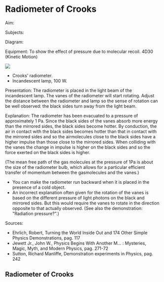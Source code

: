 # Radiometer of Crooks 

Aim:

Subjects:

Diagram:

Equipment:
To show the effect of pressure due to molecular recoil. 4D30 (Kinetic Motion)

![](https://cdn.mathpix.com/cropped/2024_06_24_8d4d2cd22ce956ef0d65g-1.jpg?height=604&width=376&top_left_y=392&top_left_x=1010)

- Crooks' radiometer.
- Incandescent lamp, $100 \mathrm{~W}$.

Presentation: The radiometer is placed in the light beam of the incandescent lamp. The vanes of the radiometer will start rotating. Adjust the distance between the radiometer and lamp so the sense of rotation can be well observed: the black sides turn away from the light beam.

Explanation: The radiometer has been evacuated to a pressure of approximately $1 \mathrm{~Pa}$. Since the black sides of the vanes absorb more energy than the mirrored sides, the black sides become hotter. By conduction, the air in contact with the black sides becomes hotter than that in contact with the mirrored sides and so the airmolecules close to the black sides have a higher impulse than those close to the mirrored sides. When colliding with the vanes the change in impulse is higher on the black sides and so the force exerted on the black sides is higher.

(The mean free path of the gas molecules at the pressure of 1Pa is about the size of the radiometer bulb, which allows for a particular efficient transfer of momentum between the gasmolecules and the vanes.)

- You can make the radiometer run backward when it is placed in the presence of a cold object.
- An incorrect explanation often given for the rotation of the vanes is based on the different pressure of light photons on the black and mirrored sides. But this would require the vanes to rotate in the direction opposite to that actually observed. (See also the demonstration: "Radiation pressure?".)

Sources:

- Ehrlich, Robert, Turning the World Inside Out and 174 Other Simple Physics Demonstrations, pag. 117
- Jewett Jr., John W., Physics Begins With Another M... : Mysteries, Magic, Myth, and Modern Physics, pag. 271-72
- Sutton, Richard Manliffe, Demonstration experiments in Physics, pag. 242


## Radiometer of Crooks

